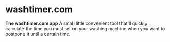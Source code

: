 # washtimer.com
**The washtimer.com app**
A small little convenient tool that'll quickly calculate the time you must set on your washing machine when you want to postpone it until a certain time.

